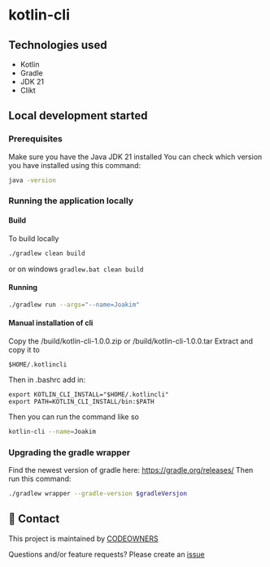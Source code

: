 # kotlin-cli

## Technologies used
* Kotlin
* Gradle
* JDK 21
* Clikt

## Local development started

### Prerequisites
Make sure you have the Java JDK 21 installed
You can check which version you have installed using this command:
``` bash
java -version
 ```

### Running the application locally

#### Build
To build locally
``` bash
./gradlew clean build
 ```
or on windows
`gradlew.bat clean build`

#### Running
``` bash
./gradlew run --args="--name=Joakim"
 ```

#### Manual installation of cli
Copy the /build/kotlin-cli-1.0.0.zip or /build/kotlin-cli-1.0.0.tar
Extract and copy it to 
``` 
$HOME/.kotlincli
 ```
Then in .bashrc add in:
``` 
export KOTLIN_CLI_INSTALL="$HOME/.kotlincli"
export PATH=KOTLIN_CLI_INSTALL/bin:$PATH
 ```
Then you can run the command like so
``` bash
kotlin-cli --name=Joakim
 ```

### Upgrading the gradle wrapper
Find the newest version of gradle here: https://gradle.org/releases/ Then run this command:

``` bash
./gradlew wrapper --gradle-version $gradleVersjon
```

## 👥 Contact

This project is maintained by [CODEOWNERS](CODEOWNERS)

Questions and/or feature requests?
Please create an [issue](https://github.com/MikAoJk/kotlin-cli/issues)
